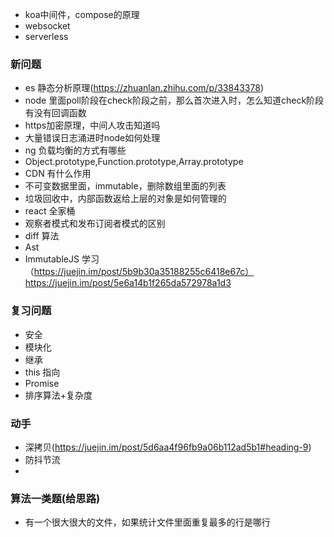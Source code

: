 + koa中间件，compose的原理
+ websocket
+ serverless

### 新问题
+ es 静态分析原理(https://zhuanlan.zhihu.com/p/33843378)
+ node 里面poll阶段在check阶段之前，那么首次进入时，怎么知道check阶段有没有回调函数
+ https加密原理，中间人攻击知道吗
+ 大量错误日志涌进时node如何处理
+ ng 负载均衡的方式有哪些
+ Object.prototype,Function.prototype,Array.prototype
+ CDN 有什么作用
+ 不可变数据里面，immutable，删除数组里面的列表
+ 垃圾回收中，内部函数返给上层的对象是如何管理的
+ react 全家桶
+ 观察者模式和发布订阅者模式的区别
+ diff 算法
+ Ast
+ ImmutableJS 学习（https://juejin.im/post/5b9b30a35188255c6418e67c）
https://juejin.im/post/5e6a14b1f265da572978a1d3
### 复习问题
+ 安全
+ 模块化
+ 继承
+ this 指向
+ Promise
+ 排序算法+复杂度

### 动手
+ 深拷贝(https://juejin.im/post/5d6aa4f96fb9a06b112ad5b1#heading-9)
+ 防抖节流
+ 

### 算法一类题(给思路)
+ 有一个很大很大的文件，如果统计文件里面重复最多的行是哪行

